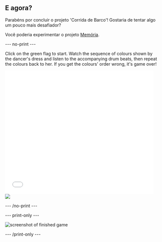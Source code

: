 ## E agora?

Parabéns por concluir o projeto 'Corrida de Barco'! Gostaria de tentar algo um pouco mais desafiador?

Você poderia experimentar o projeto [Memória](https://projects.raspberrypi.org/en/projects/memory?utm_source=pathway&utm_medium=whatnext&utm_campaign=projects).

\--- no-print \---

Click on the green flag to start. Watch the sequence of colours shown by the dancer's dress and listen to the accompanying drum beats, then repeat the colours back to her. If you get the colours' order wrong, it's game over!

<div class="scratch-preview">
  <iframe allowtransparency="true" width="485" height="402" src="//scratch.mit.edu/projects/embed/284452634/?autostart=false" frameborder="0" allowfullscreen scrolling="no"></iframe> <img src="images/memory-screenshot.png" />
</div>

\--- /no-print \---

\--- print-only \---

![screenshot of finished game](images/memory-screenshot.png)

\--- /print-only \---